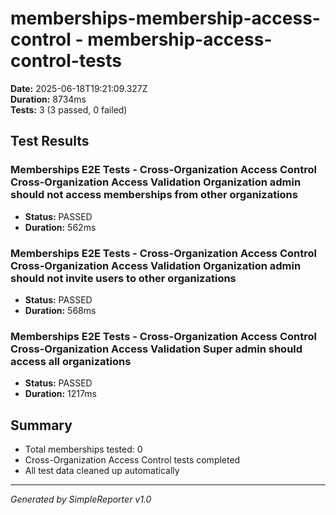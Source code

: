 # memberships-membership-access-control - membership-access-control-tests

**Date:** 2025-06-18T19:21:09.327Z  
**Duration:** 8734ms  
**Tests:** 3 (3 passed, 0 failed)

## Test Results


### Memberships E2E Tests - Cross-Organization Access Control Cross-Organization Access Validation Organization admin should not access memberships from other organizations
- **Status:** PASSED
- **Duration:** 562ms



### Memberships E2E Tests - Cross-Organization Access Control Cross-Organization Access Validation Organization admin should not invite users to other organizations
- **Status:** PASSED
- **Duration:** 568ms



### Memberships E2E Tests - Cross-Organization Access Control Cross-Organization Access Validation Super admin should access all organizations
- **Status:** PASSED
- **Duration:** 1217ms



## Summary

- Total memberships tested: 0
- Cross-Organization Access Control tests completed
- All test data cleaned up automatically

---
*Generated by SimpleReporter v1.0*
